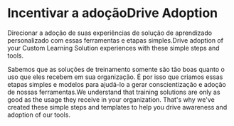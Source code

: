 # <a name="drive-adoption"></a><span data-ttu-id="8a545-101">Incentivar a adoção</span><span class="sxs-lookup"><span data-stu-id="8a545-101">Drive Adoption</span></span>

<span data-ttu-id="8a545-102">Direcionar a adoção de suas experiências de solução de aprendizado personalizado com essas ferramentas e etapas simples.</span><span class="sxs-lookup"><span data-stu-id="8a545-102">Drive adoption of your Custom Learning Solution experiences with these simple steps and tools.</span></span> 

<span data-ttu-id="8a545-p101">Sabemos que as soluções de treinamento somente são tão boas quanto o uso que eles recebem em sua organização.  É por isso que criamos essas etapas simples e modelos para ajudá-lo a gerar conscientização e adoção de nossas ferramentas.</span><span class="sxs-lookup"><span data-stu-id="8a545-p101">We understand that training solutions are only as good as the usage they receive in your organization.  That's why we've created these simple steps and templates to help you drive awareness and adoption of our tools.</span></span>  



